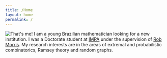 ```yaml
---
title: /Home
layout: home
permalink: /
---
```


<!-- <big><big>Walner Mendonça</big></big> -->

<!-- <br/><br/> -->
<div class="opening">
<img src="{{site.baseurl}}/assets/images/me.jpg" alt="That's me!">
I am a young Brazilian mathematician looking for a new institution. I was a Doctorate student at <a href="https://impa.br/en_US/">IMPA</a> under the supervision of <a href="http://w3.impa.br/~rob/">Rob Morris</a>. My research interests are in the areas of extremal and probabilistic combinatorics, Ramsey theory and random graphs.
</div>
